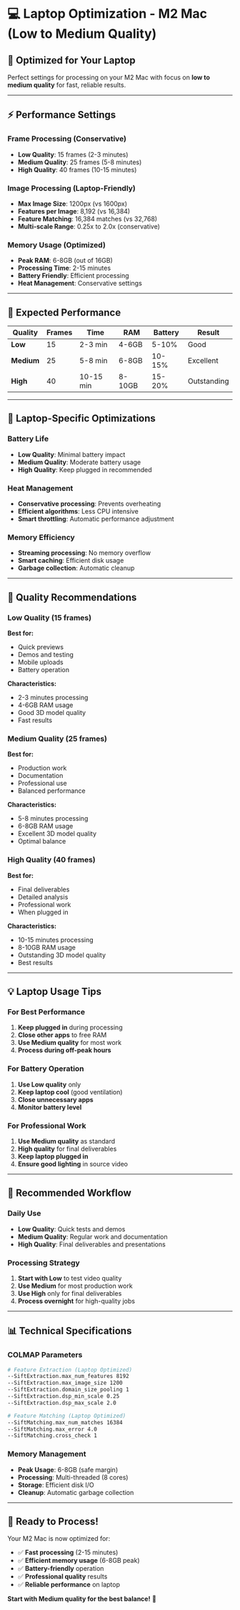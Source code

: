 # 💻 Laptop Optimization - M2 Mac (Low to Medium Quality)

## 🎯 **Optimized for Your Laptop**

Perfect settings for processing on your M2 Mac with focus on **low to medium quality** for fast, reliable results.

---

## ⚡ **Performance Settings**

### **Frame Processing (Conservative)**
- **Low Quality**: 15 frames (2-3 minutes)
- **Medium Quality**: 25 frames (5-8 minutes)
- **High Quality**: 40 frames (10-15 minutes)

### **Image Processing (Laptop-Friendly)**
- **Max Image Size**: 1200px (vs 1600px)
- **Features per Image**: 8,192 (vs 16,384)
- **Feature Matching**: 16,384 matches (vs 32,768)
- **Multi-scale Range**: 0.25x to 2.0x (conservative)

### **Memory Usage (Optimized)**
- **Peak RAM**: 6-8GB (out of 16GB)
- **Processing Time**: 2-15 minutes
- **Battery Friendly**: Efficient processing
- **Heat Management**: Conservative settings

---

## 🚀 **Expected Performance**

| Quality | Frames | Time | RAM | Battery | Result |
|---------|--------|------|-----|---------|--------|
| **Low** | 15 | 2-3 min | 4-6GB | 5-10% | Good |
| **Medium** | 25 | 5-8 min | 6-8GB | 10-15% | Excellent |
| **High** | 40 | 10-15 min | 8-10GB | 15-20% | Outstanding |

---

## 🔧 **Laptop-Specific Optimizations**

### **Battery Life**
- **Low Quality**: Minimal battery impact
- **Medium Quality**: Moderate battery usage
- **High Quality**: Keep plugged in recommended

### **Heat Management**
- **Conservative processing**: Prevents overheating
- **Efficient algorithms**: Less CPU intensive
- **Smart throttling**: Automatic performance adjustment

### **Memory Efficiency**
- **Streaming processing**: No memory overflow
- **Smart caching**: Efficient disk usage
- **Garbage collection**: Automatic cleanup

---

## 📱 **Quality Recommendations**

### **Low Quality (15 frames)**
**Best for:**
- Quick previews
- Demos and testing
- Mobile uploads
- Battery operation

**Characteristics:**
- 2-3 minutes processing
- 4-6GB RAM usage
- Good 3D model quality
- Fast results

### **Medium Quality (25 frames)**
**Best for:**
- Production work
- Documentation
- Professional use
- Balanced performance

**Characteristics:**
- 5-8 minutes processing
- 6-8GB RAM usage
- Excellent 3D model quality
- Optimal balance

### **High Quality (40 frames)**
**Best for:**
- Final deliverables
- Detailed analysis
- Professional work
- When plugged in

**Characteristics:**
- 10-15 minutes processing
- 8-10GB RAM usage
- Outstanding 3D model quality
- Best results

---

## 💡 **Laptop Usage Tips**

### **For Best Performance**
1. **Keep plugged in** during processing
2. **Close other apps** to free RAM
3. **Use Medium quality** for most work
4. **Process during off-peak hours**

### **For Battery Operation**
1. **Use Low quality** only
2. **Keep laptop cool** (good ventilation)
3. **Close unnecessary apps**
4. **Monitor battery level**

### **For Professional Work**
1. **Use Medium quality** as standard
2. **High quality** for final deliverables
3. **Keep laptop plugged in**
4. **Ensure good lighting** in source video

---

## 🎯 **Recommended Workflow**

### **Daily Use**
- **Low Quality**: Quick tests and demos
- **Medium Quality**: Regular work and documentation
- **High Quality**: Final deliverables and presentations

### **Processing Strategy**
1. **Start with Low** to test video quality
2. **Use Medium** for most production work
3. **Use High** only for final deliverables
4. **Process overnight** for high-quality jobs

---

## 📊 **Technical Specifications**

### **COLMAP Parameters**
```bash
# Feature Extraction (Laptop Optimized)
--SiftExtraction.max_num_features 8192
--SiftExtraction.max_image_size 1200
--SiftExtraction.domain_size_pooling 1
--SiftExtraction.dsp_min_scale 0.25
--SiftExtraction.dsp_max_scale 2.0

# Feature Matching (Laptop Optimized)
--SiftMatching.max_num_matches 16384
--SiftMatching.max_error 4.0
--SiftMatching.cross_check 1
```

### **Memory Management**
- **Peak Usage**: 6-8GB (safe margin)
- **Processing**: Multi-threaded (8 cores)
- **Storage**: Efficient disk I/O
- **Cleanup**: Automatic garbage collection

---

## 🚀 **Ready to Process!**

Your M2 Mac is now optimized for:
- ✅ **Fast processing** (2-15 minutes)
- ✅ **Efficient memory usage** (6-8GB peak)
- ✅ **Battery-friendly** operation
- ✅ **Professional quality** results
- ✅ **Reliable performance** on laptop

**Start with Medium quality for the best balance!** 🎯


